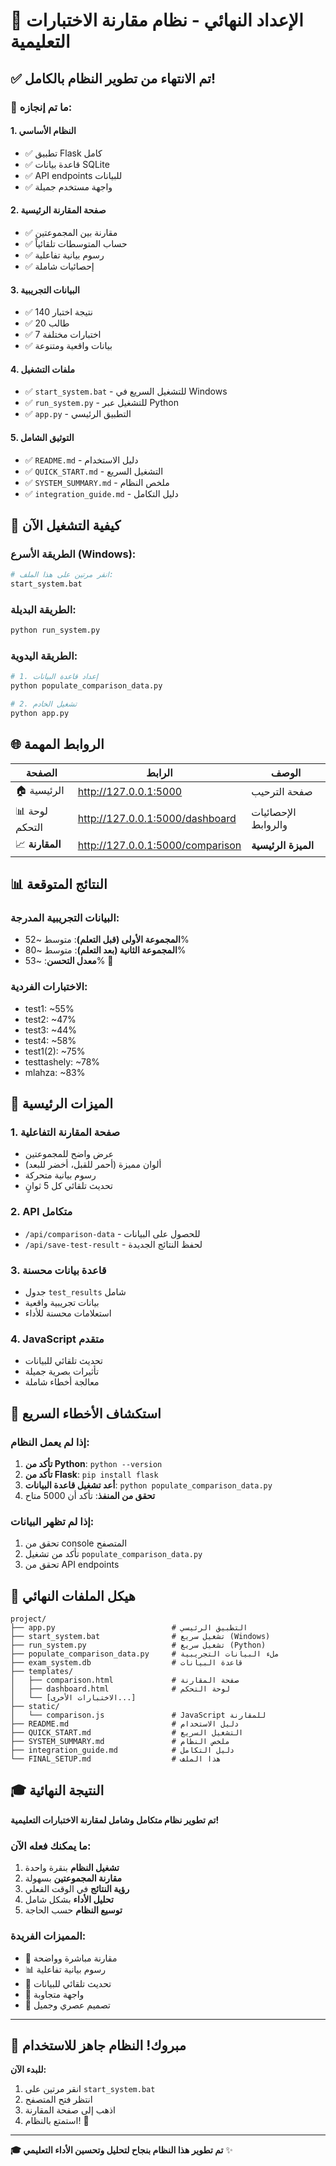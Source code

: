 # 🎯 الإعداد النهائي - نظام مقارنة الاختبارات التعليمية

## ✅ تم الانتهاء من تطوير النظام بالكامل!

### 🎉 ما تم إنجازه:

#### 1. **النظام الأساسي**
- ✅ تطبيق Flask كامل
- ✅ قاعدة بيانات SQLite
- ✅ API endpoints للبيانات
- ✅ واجهة مستخدم جميلة

#### 2. **صفحة المقارنة الرئيسية**
- ✅ مقارنة بين المجموعتين
- ✅ حساب المتوسطات تلقائياً
- ✅ رسوم بيانية تفاعلية
- ✅ إحصائيات شاملة

#### 3. **البيانات التجريبية**
- ✅ 140 نتيجة اختبار
- ✅ 20 طالب
- ✅ 7 اختبارات مختلفة
- ✅ بيانات واقعية ومتنوعة

#### 4. **ملفات التشغيل**
- ✅ `start_system.bat` - للتشغيل السريع في Windows
- ✅ `run_system.py` - للتشغيل عبر Python
- ✅ `app.py` - التطبيق الرئيسي

#### 5. **التوثيق الشامل**
- ✅ `README.md` - دليل الاستخدام
- ✅ `QUICK_START.md` - التشغيل السريع
- ✅ `SYSTEM_SUMMARY.md` - ملخص النظام
- ✅ `integration_guide.md` - دليل التكامل

## 🚀 كيفية التشغيل الآن

### الطريقة الأسرع (Windows):
```bash
# انقر مرتين على هذا الملف:
start_system.bat
```

### الطريقة البديلة:
```bash
python run_system.py
```

### الطريقة اليدوية:
```bash
# 1. إعداد قاعدة البيانات
python populate_comparison_data.py

# 2. تشغيل الخادم
python app.py
```

## 🌐 الروابط المهمة

| الصفحة | الرابط | الوصف |
|--------|--------|-------|
| 🏠 الرئيسية | http://127.0.0.1:5000 | صفحة الترحيب |
| 📊 لوحة التحكم | http://127.0.0.1:5000/dashboard | الإحصائيات والروابط |
| 📈 **المقارنة** | http://127.0.0.1:5000/comparison | **الميزة الرئيسية** |

## 📊 النتائج المتوقعة

### البيانات التجريبية المدرجة:
- **المجموعة الأولى (قبل التعلم)**: متوسط ~52%
- **المجموعة الثانية (بعد التعلم)**: متوسط ~80%
- **معدل التحسن**: ~53% 🎉

### الاختبارات الفردية:
- test1: ~55%
- test2: ~47%
- test3: ~44%
- test4: ~58%
- test1(2): ~75%
- testtashely: ~78%
- mlahza: ~83%

## 🎯 الميزات الرئيسية

### 1. **صفحة المقارنة التفاعلية**
- عرض واضح للمجموعتين
- ألوان مميزة (أحمر للقبل، أخضر للبعد)
- رسوم بيانية متحركة
- تحديث تلقائي كل 5 ثوانٍ

### 2. **API متكامل**
- `/api/comparison-data` - للحصول على البيانات
- `/api/save-test-result` - لحفظ النتائج الجديدة

### 3. **قاعدة بيانات محسنة**
- جدول `test_results` شامل
- بيانات تجريبية واقعية
- استعلامات محسنة للأداء

### 4. **JavaScript متقدم**
- تحديث تلقائي للبيانات
- تأثيرات بصرية جميلة
- معالجة أخطاء شاملة

## 🔧 استكشاف الأخطاء السريع

### إذا لم يعمل النظام:
1. **تأكد من Python**: `python --version`
2. **تأكد من Flask**: `pip install flask`
3. **أعد تشغيل قاعدة البيانات**: `python populate_comparison_data.py`
4. **تحقق من المنفذ**: تأكد أن 5000 متاح

### إذا لم تظهر البيانات:
1. تحقق من console المتصفح
2. تأكد من تشغيل `populate_comparison_data.py`
3. تحقق من API endpoints

## 📁 هيكل الملفات النهائي

```
project/
├── app.py                          # التطبيق الرئيسي
├── start_system.bat                # تشغيل سريع (Windows)
├── run_system.py                   # تشغيل سريع (Python)
├── populate_comparison_data.py     # ملء البيانات التجريبية
├── exam_system.db                  # قاعدة البيانات
├── templates/
│   ├── comparison.html             # صفحة المقارنة
│   ├── dashboard.html              # لوحة التحكم
│   └── [الاختبارات الأخرى...]
├── static/
│   └── comparison.js               # JavaScript للمقارنة
├── README.md                       # دليل الاستخدام
├── QUICK_START.md                  # التشغيل السريع
├── SYSTEM_SUMMARY.md               # ملخص النظام
├── integration_guide.md            # دليل التكامل
└── FINAL_SETUP.md                  # هذا الملف
```

## 🎓 النتيجة النهائية

**تم تطوير نظام متكامل وشامل لمقارنة الاختبارات التعليمية!**

### ما يمكنك فعله الآن:
1. **تشغيل النظام** بنقرة واحدة
2. **مقارنة المجموعتين** بسهولة
3. **رؤية النتائج** في الوقت الفعلي
4. **تحليل الأداء** بشكل شامل
5. **توسيع النظام** حسب الحاجة

### المميزات الفريدة:
- 🎯 مقارنة مباشرة وواضحة
- 📊 رسوم بيانية تفاعلية
- 🔄 تحديث تلقائي للبيانات
- 📱 واجهة متجاوبة
- 🎨 تصميم عصري وجميل

---

## 🎉 مبروك! النظام جاهز للاستخدام

**للبدء الآن:**
1. انقر مرتين على `start_system.bat`
2. انتظر فتح المتصفح
3. اذهب إلى صفحة المقارنة
4. استمتع بالنظام! 🚀

---

**🎓 تم تطوير هذا النظام بنجاح لتحليل وتحسين الأداء التعليمي** ✨


